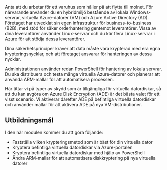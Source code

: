 Anta att du arbetar för ett varuhus som håller på att flytta till molnet. För närvarande använder du en hybridmiljö bestående av lokala Windows-servrar, virtuella Azure-datorer (VM) och Azure Active Directory (AD). Företaget har utvecklat sin egen infrastruktur för business-to-business (B2B), med stöd för säker orderhantering gentemot leverantörer. Vissa av dina leverantörer använder Linux-servrar och du kör flera Linux-servrar i Azure för att stödja dessa leverantörer.

Dina säkerhetsprinciper kräver att data måste vara krypterad med era egna krypteringsnycklar, och att företaget ansvarar för hanteringen av dessa nycklar.

Administrationen använder redan PowerShell för hantering av lokala servrar. Du ska distribuera och testa många virtuella Azure-datorer och planerar att använda ARM-mallar för att automatisera processen.

Här tittar vi på typer av skydd som är tillgängliga för virtuella datordiskar, så att du kan avgöra om Azure Disk Encryption (ADE) är det bästa valet för ett visst scenario. Vi aktiverar därefter ADE på befintliga virtuella datordiskar och använder mallar för att aktivera ADE på nya VM-distributioner.


## <a name="learning-objectives"></a>Utbildningsmål

I den här modulen kommer du att göra följande:

- Fastställa vilken krypteringsmetod som är bäst för din virtuella dator
- Kryptera befintliga virtuella datordiskar via Azure-portalen
- Kryptera befintliga virtuella datordiskar med hjälp av PowerShell
- Ändra ARM-mallar för att automatisera diskkryptering på nya virtuella datorer
